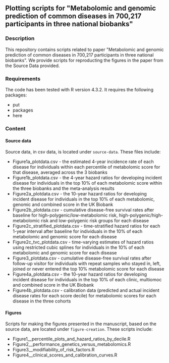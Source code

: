 ## Plotting scripts for "Metabolomic and genomic prediction of common diseases in 700,217 participants in three national biobanks"

### Description

This repository contains scripts related to paper "Metabolomic and genomic prediction of common diseases in 700,217 participants in three national biobanks". We provide scripts for reproducting the figures in the paper from the Source Data provided.

### Requirements

The code has been tested with R version 4.3.2. It requires the following packages:
 - put
 - packages
 - here

### Content
#### Source data

Source data, in csv data, is located under `source-data`. These files include:

* Figure1a_plotdata.csv - the estimated 4-year incidence rate of each disease for individuals within each percentile of metabolomic score for that disease, averaged across the 3 biobanks
* Figure1b_plotdata.csv - the 4-year hazard ratios for developing incident disease for individuals in the top 10% of each metabolomic score within the three biobanks and the meta-analysis results
* Figure2a_plotdata.csv - the 10-year hazard ratios for developing incident disease for individuals in the top 10% of each metabolomic, genomic and combined score in the UK Biobank
* Figure2b_plotdata.csv - cumulative disease-free survival rates after baseline for high-polygenic/low-metabolomic risk, high-polygenic/high-metabolomic risk and low-polygenic risk groups for each disease
* Figure2c_stratified_plotdata.csv - time-stratified hazard ratios for each 1-year interval after baseline for individuals in the 10% of each metabolomic and genomic score for each disease
* Figure2c_tvc_plotdata.csv - time-varying estimates of hazard ratios using restricted cubic splines for individuals in the 10% of each metabolomic and genomic score for each disease
* Figure3_plotdata.csv - cumulative disease-free survival rates after follow-up visitor for individuals with repeat samples who stayed in, left, joined or never entered the top 10% metabolomic score for each disease
* Figure4a_plotdata.csv - the 10-year hazard ratios for developing incident disease for individuals in the top 10% of each clinic, multiomoc and combined score in the UK Biobank
* Figure4b_plotdata.csv - calibration data (predicted and actual incident disease rates for each score decile) for metabolomic scores for each disease in the three cohorts

#### Figures

Scripts for making the figures presented in the manuscript, based on the source data, are located under `figure-creation`. These scripts include:

* Figure1__percentile_plots_and_hazard_ratios_by_decile.R
* Figure2__performance_genetics_versus_metabolomics.R
* Figure3__modifiability_of_risk_factors.R
* Figure4__clinical_scores_and_calibration_curves.R
